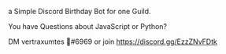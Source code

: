 a Simple Discord Birthday Bot for one Guild.

You have Questions about JavaScript or Python?

DM vertraxumtes 🦋#6969 or join https://discord.gg/EzzZNvFDtk
